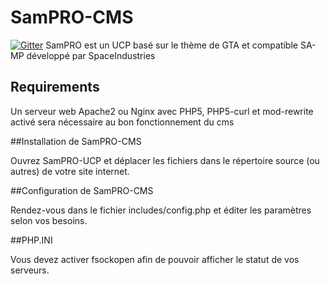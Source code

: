 # SamPRO-CMS
[![Gitter](https://badges.gitter.im/Join%20Chat.svg)](https://gitter.im/SpaceIndustries/SamPRO-CMS?utm_source=badge&utm_medium=badge&utm_campaign=pr-badge)
SamPRO est un UCP basé sur le thème de GTA et compatible SA-MP développé par SpaceIndustries

## Requirements
Un serveur web Apache2 ou Nginx avec PHP5, PHP5-curl et mod-rewrite activé sera nécessaire au bon fonctionnement du cms

##Installation de SamPRO-CMS

Ouvrez SamPRO-UCP et déplacer les fichiers dans le répertoire source (ou autres) de votre site internet.

##Configuration de SamPRO-CMS

Rendez-vous dans le fichier includes/config.php et éditer les paramètres selon vos besoins.

##PHP.INI

Vous devez activer fsockopen afin de pouvoir afficher le statut de vos serveurs.



